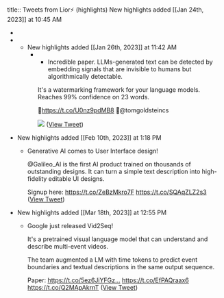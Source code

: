 title:: Tweets from Lior⚡ (highlights)
New highlights added [[Jan 24th, 2023]] at 10:45 AM

-
- * New highlights added [[Jan 26th, 2023]] at 11:42 AM
	- * Incredible paper. LLMs-generated text can be detected by embedding signals that are invisible to humans but algorithmically detectable.
	  
	  It's a watermarking framework for your language models.
	  Reaches 99% confidence on 23 words.
	  
	  📄https://t.co/U0nz9pdMB8 
	  🧠@tomgoldsteincs 
	  
	  ![](https://pbs.twimg.com/media/FnWw82PXgAEe584.jpg) ([View Tweet](https://twitter.com/AlphaSignalAI/status/1618394448769216513))
- New highlights added [[Feb 10th, 2023]] at 1:18 PM
	- Generative AI comes to User Interface design!
	  
	  @Galileo_AI is the first AI product trained on thousands of outstanding designs. It can turn a simple text description into high-fidelity editable UI designs.
	  
	  Signup here: https://t.co/ZeBzMkro7F https://t.co/SQAqZLZ2s3 ([View Tweet](https://twitter.com/AlphaSignalAI/status/1623707730367086595))
- New highlights added [[Mar 18th, 2023]] at 12:55 PM
	- Google just released Vid2Seq!
	  
	  It's a pretrained visual language model that can understand and describe multi-event videos.
	  
	  The team augmented a LM with time tokens to predict event boundaries and textual descriptions in the same output sequence.
	  
	  Paper: https://t.co/5ez6JiYFGz… https://t.co/EfPAQraax6 https://t.co/Q2MApAkrnT ([View Tweet](https://twitter.com/AlphaSignalAI/status/1636794258693685276))